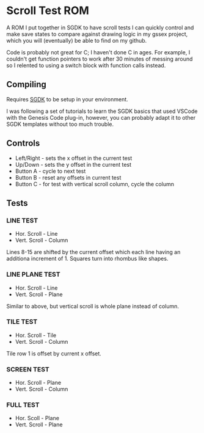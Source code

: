 # Scroll Test ROM

A ROM I put together in SGDK to have scroll tests I
can quickly control and make save states to compare
against drawing logic in my gssex project, which
you will (eventually) be able to find on my github.

Code is probably not great for C; I haven't done C
in ages. For example, I couldn't get function
pointers to work after 30 minutes of messing around
so I relented to using a switch block with function
calls instead.

## Compiling
Requires [SGDK](https://github.com/Stephane-D/SGDK) to be setup in your environment.

I was following a set of tutorials to learn the SGDK
basics that used VSCode with the Genesis Code plug-in,
however, you can probably adapt it to other SGDK templates
without too much trouble.

## Controls
+ Left/Right - sets the x offset in the current test
+ Up/Down - sets the y offset in the current test
+ Button A - cycle to next test
+ Button B - reset any offsets in current test
+ Button C - for test with vertical scroll column, cycle the column

## Tests
### LINE TEST
+ Hor. Scroll - Line
+ Vert. Scroll - Column

Lines 8-15 are shifted by the current offset which each line having an
additiona increment of 1. Squares turn into rhombus like shapes.

### LINE PLANE TEST
+ Hor. Scroll - Line
+ Vert. Scroll - Plane

Similar to above, but vertical scroll is whole plane instead of column.

### TILE TEST
+ Hor. Scroll - Tile
+ Vert. Scroll - Column

Tile row 1 is offset by current x offset.

### SCREEN TEST
+ Hor. Scroll - Plane
+ Vert. Scroll - Column

### FULL TEST
+ Hor. Scoll - Plane
+ Vert. Scroll - Plane